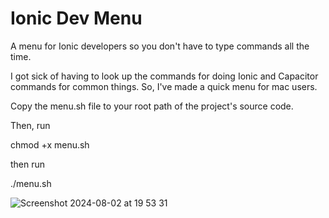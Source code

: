 # Ionic Dev Menu
A menu for Ionic developers so you don't have to type commands all the time.

I got sick of having to look up the commands for doing Ionic and Capacitor commands for common things.
So, I've made a quick menu for mac users.


Copy the menu.sh file to your root path of the project's source code.

Then, run 

chmod +x menu.sh

then run

./menu.sh

![Screenshot 2024-08-02 at 19 53 31](https://github.com/user-attachments/assets/66911119-0e96-4530-ae23-ee6a1b239925)
